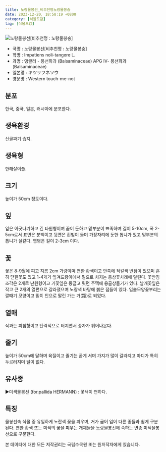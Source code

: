 ```yaml
---
title: 노랑물봉선_비추천명노랑물봉숭
date: 2023-12-20, 18:58:19 +0800
category: [식물도감]
tag: [식물도감]
---
```




![노랑물봉선[비추천명 : 노랑물봉숭]](http://www.nature.go.kr/fileUpload/plants/basic/Balsaminaceae/Impatiens/8641/1_th2.JPG)
- 국명 : 노랑물봉선[비추천명 : 노랑물봉숭]
- 학명 : Impatiens noli-tangere L.
- 과명 : 앵글러 - 봉선화과 (Balsaminaceae) APG Ⅳ- 봉선화과 (Balsaminaceae)
- 일본명 : キツリフネソウ
- 영문명 : Western touch-me-not


## 분포
한국, 중국, 일본, 러시아에 분포한다.
## 생육환경
산골짜기 습지.
## 생육형
한해살이풀.
## 크기
높이가 50cm 정도이다.
## 잎
잎은 어긋나기하고 긴 타원형이며 끝이 둔하고 밑부분이 뾰족하며 길이 5-10cm, 폭 2-5cm로서 표면은 분백이고 뒷면은 흰빛이 돌며 가장자리에 둔한 톱니가 있고 밑부분의 톱니가 실같다. 엽병은 길이 2-3cm 이다.
## 꽃
꽃은 8-9월에 피고 지름 2cm 가량이며 연한 황색이고 안쪽에 적갈색 반점이 있으며 흔히 닫힌꽃도 있고 1-4개가 잎겨드랑이에서 밑으로 처지는 총상꽃차례에 달린다. 꽃받침조각은 2개로 난원형이고 기꽃잎은 둥글고 뒷면 주맥에 용골상돌기가 있다. 날개꽃잎은 작고 큰 2개의 열편으로 갈라졌으며 노랑색 바탕에 붉은 점들이 있다. 입술모양꽃부리는 깔때기 모양이고 밑이 안으로 말린 가는 거(距)로 되었다.
## 열매
삭과는 피침형이고 탄력적으로 터지면서 종자가 튀어나온다.
## 줄기
높이가 50cm에 달하며 육질이고 줄기는 곧게 서며 가지가 많이 갈라지고 마디가 특히 두르러지며 털이 없다.
## 유사종
▶미색물봉선 (for.pallida HERMANN) : 꽃색이 연하다.
## 특징
물봉선속 식물 중 유일하게 노란색 꽃을 피우며, 거가 굽어 입어 다른 종들과 쉽게 구분된다. 연한 황색 또는 미색의 꽃을 피우는 개체들을 노랑물봉선에 속하는 변종 미색물봉선으로 구분한다.






본 데이터에 대한 모든 저작권리는 국립수목원 또는 원저작자에게 있습니다.

